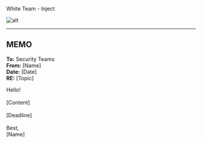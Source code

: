 
White Team - Inject

![alt](imageurl)

---

## MEMO

**To:** Security Teams<br>
**From:** \[Name\]<br>
**Date:** \[Date\]<br>
**RE:** \[Topic\]

Hello!
<br><br>
\[Content\]
<br><br>
\[Deadline\]
<br><br>
Best,
<br>
\[Name\]